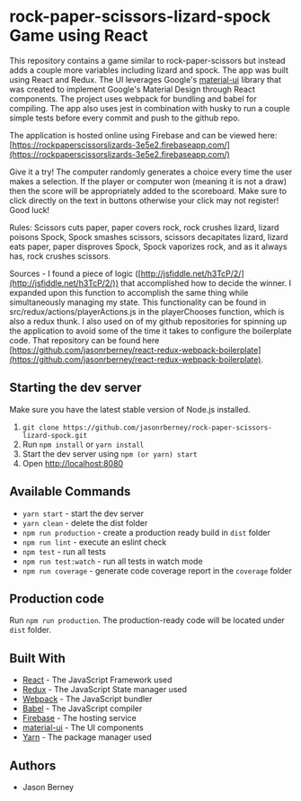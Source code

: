 # rock-paper-scissors-lizard-spock Game using React

This repository contains a game similar to rock-paper-scissors but instead adds a couple more variables including lizard and spock. The app was built using React and Redux. The UI leverages Google's [material-ui](https://material-ui.com/) library that was created to implement Google's Material Design through React components. The project uses webpack for bundling and babel for compiling. The app also uses jest in combination with husky to run a couple simple tests before every commit and push to the github repo. 

The application is hosted online using Firebase and can be viewed here: [https://rockpaperscissorslizards-3e5e2.firebaseapp.com/](https://rockpaperscissorslizards-3e5e2.firebaseapp.com/)

Give it a try! The computer randomly generates a choice every time the user makes a selection. If the player or computer won (meaning it is not a draw) then the score will be appropriately added to the scoreboard. Make sure to click directly on the text in buttons otherwise your click may not register! Good luck!

Rules: Scissors cuts paper, paper covers rock, rock crushes lizard, lizard poisons Spock, Spock smashes scissors, scissors decapitates lizard, lizard eats paper, paper disproves Spock, Spock vaporizes rock, and as it always has, rock crushes scissors.

Sources - I found a piece of logic ([http://jsfiddle.net/h3TcP/2/](http://jsfiddle.net/h3TcP/2/)) that accomplished how to decide the winner. I expanded upon this function to accomplish the same thing while simultaneously managing my state. This functionality can be found in src/redux/actions/playerActions.js in the playerChooses function, which is also a redux thunk. I also used on of my github repositories for spinning up the application to avoid some of the time it takes to configure the boilerplate code. That repository can be found here [https://github.com/jasonrberney/react-redux-webpack-boilerplate](https://github.com/jasonrberney/react-redux-webpack-boilerplate).

## Starting the dev server

Make sure you have the latest stable version of Node.js installed.

1. `git clone https://github.com/jasonrberney/rock-paper-scissors-lizard-spock.git`
2. Run `npm install` or `yarn install`
3. Start the dev server using `npm (or yarn) start`
3. Open [http://localhost:8080](http://localhost:8080)

## Available Commands

- `yarn start` - start the dev server
- `yarn clean` - delete the dist folder
- `npm run production` - create a production ready build in `dist` folder
- `npm run lint` - execute an eslint check
- `npm test` - run all tests
- `npm run test:watch` - run all tests in watch mode
- `npm run coverage` - generate code coverage report in the `coverage` folder

## Production code

Run `npm run production`. The production-ready code will be located under `dist` folder.

## Built With

* [React](https://reactjs.org/) - The JavaScript Framework used
* [Redux](https://redux.js.org/) - The JavaScript State manager used
* [Webpack](https://webpack.js.org/) - The JavaScript bundler
* [Babel](https://babeljs.io/) - The JavaScript compiler
* [Firebase](https://firebase.google.com/) - The hosting service
* [material-ui](https://material-ui.com/) - The UI components
* [Yarn](https://yarnpkg.com/en/) - The package manager used

## Authors

- Jason Berney